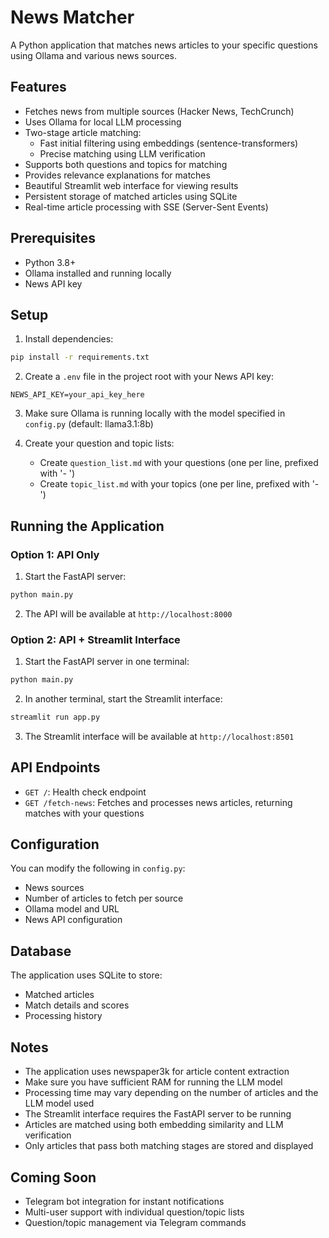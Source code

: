 # News Matcher

A Python application that matches news articles to your specific questions using Ollama and various news sources.

## Features

- Fetches news from multiple sources (Hacker News, TechCrunch)
- Uses Ollama for local LLM processing
- Two-stage article matching:
  - Fast initial filtering using embeddings (sentence-transformers)
  - Precise matching using LLM verification
- Supports both questions and topics for matching
- Provides relevance explanations for matches
- Beautiful Streamlit web interface for viewing results
- Persistent storage of matched articles using SQLite
- Real-time article processing with SSE (Server-Sent Events)

## Prerequisites

- Python 3.8+
- Ollama installed and running locally
- News API key

## Setup

1. Install dependencies:
```bash
pip install -r requirements.txt
```

2. Create a `.env` file in the project root with your News API key:
```
NEWS_API_KEY=your_api_key_here
```

3. Make sure Ollama is running locally with the model specified in `config.py` (default: llama3.1:8b)

4. Create your question and topic lists:
   - Create `question_list.md` with your questions (one per line, prefixed with '- ')
   - Create `topic_list.md` with your topics (one per line, prefixed with '- ')

## Running the Application

### Option 1: API Only
1. Start the FastAPI server:
```bash
python main.py
```

2. The API will be available at `http://localhost:8000`

### Option 2: API + Streamlit Interface
1. Start the FastAPI server in one terminal:
```bash
python main.py
```

2. In another terminal, start the Streamlit interface:
```bash
streamlit run app.py
```

3. The Streamlit interface will be available at `http://localhost:8501`

## API Endpoints

- `GET /`: Health check endpoint
- `GET /fetch-news`: Fetches and processes news articles, returning matches with your questions

## Configuration

You can modify the following in `config.py`:
- News sources
- Number of articles to fetch per source
- Ollama model and URL
- News API configuration

## Database

The application uses SQLite to store:
- Matched articles
- Match details and scores
- Processing history

## Notes

- The application uses newspaper3k for article content extraction
- Make sure you have sufficient RAM for running the LLM model
- Processing time may vary depending on the number of articles and the LLM model used
- The Streamlit interface requires the FastAPI server to be running
- Articles are matched using both embedding similarity and LLM verification
- Only articles that pass both matching stages are stored and displayed

## Coming Soon

- Telegram bot integration for instant notifications
- Multi-user support with individual question/topic lists
- Question/topic management via Telegram commands
